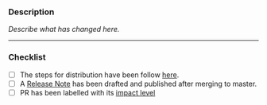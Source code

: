 ### Description
*Describe what has changed here.*

---
### Checklist

- [ ] The steps for distribution have been follow [here](https://www.notion.so/adasupport/Distribution-3a9dfc90c9b3449781b6f9c825f1dee8).
- [ ] A [Release Note](https://www.notion.so/adasupport/Creating-Release-Notes-36906dfa8a2b4f10a31dc23b8d46681a) has been drafted and published after merging to master.
- [ ] PR has been labelled with its [impact level](https://www.notion.so/adasupport/Release-Management-Change-Definitions-c5a239ae075d4cc49bb1066f3e11f39f#b0af5e2c7bc7481a82303fa70b12e4f6)